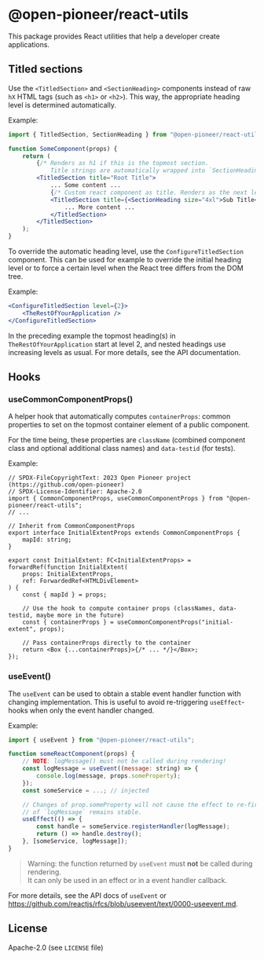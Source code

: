 # @open-pioneer/react-utils

This package provides React utilities that help a developer create applications.

## Titled sections

Use the `<TitledSection>` and `<SectionHeading>` components instead of raw `hX` HTML tags (such as `<h1>` or `<h2>`).
This way, the appropriate heading level is determined automatically.

Example:

```jsx
import { TitledSection, SectionHeading } from "@open-pioneer/react-utils";

function SomeComponent(props) {
    return (
        {/* Renders as h1 if this is the topmost section.
            Title strings are automatically wrapped into `SectionHeading`. */}
        <TitledSection title="Root Title">
            ... Some content ...
            {/* Custom react component as title. Renders as the next level (h2). */}
            <TitledSection title={<SectionHeading size="4xl">Sub Title</SectionHeading>}>
                ... More content ...
            </TitledSection>
        </TitledSection>
    );
}
```

To override the automatic heading level, use the `ConfigureTitledSection` component.
This can be used for example to override the initial heading level or to force a certain level when the React tree differs from the DOM tree.

Example:

```jsx
<ConfigureTitledSection level={2}>
    <TheRestOfYourApplication />
</ConfigureTitledSection>
```

In the preceding example the topmost heading(s) in `TheRestOfYourApplication` start at level 2, and nested headings use increasing levels as usual.
For more details, see the API documentation.

## Hooks

### useCommonComponentProps()

A helper hook that automatically computes `containerProps`: common properties to set on the topmost container element of a public component.

For the time being, these properties are `className` (combined component class and optional additional class names) and `data-testid` (for tests).

Example:

```tsx
// SPDX-FileCopyrightText: 2023 Open Pioneer project (https://github.com/open-pioneer)
// SPDX-License-Identifier: Apache-2.0
import { CommonComponentProps, useCommonComponentProps } from "@open-pioneer/react-utils";
// ...

// Inherit from CommonComponentProps
export interface InitialExtentProps extends CommonComponentProps {
    mapId: string;
}

export const InitialExtent: FC<InitialExtentProps> = forwardRef(function InitialExtent(
    props: InitialExtentProps,
    ref: ForwardedRef<HTMLDivElement>
) {
    const { mapId } = props;

    // Use the hook to compute container props (classNames, data-testid, maybe more in the future)
    const { containerProps } = useCommonComponentProps("initial-extent", props);

    // Pass containerProps directly to the container
    return <Box {...containerProps}>{/* ... */}</Box>;
});
```

### useEvent()

The `useEvent` can be used to obtain a stable event handler function with changing implementation.
This is useful to avoid re-triggering `useEffect`-hooks when only the event handler changed.

Example:

```jsx
import { useEvent } from "@open-pioneer/react-utils";

function someReactComponent(props) {
    // NOTE: logMessage() must not be called during rendering!
    const logMessage = useEvent((message: string) => {
        console.log(message, props.someProperty);
    });
    const someService = ...; // injected

    // Changes of prop.someProperty will not cause the effect to re-fire, because the function identity
    // of `logMessage` remains stable.
    useEffect(() => {
        const handle = someService.registerHandler(logMessage);
        return () => handle.destroy();
    }, [someService, logMessage]);
}
```

> Warning: the function returned by `useEvent` must **not** be called during rendering.  
> It can only be used in an effect or in a event handler callback.

For more details, see the API docs of `useEvent` or <https://github.com/reactjs/rfcs/blob/useevent/text/0000-useevent.md>.

## License

Apache-2.0 (see `LICENSE` file)
